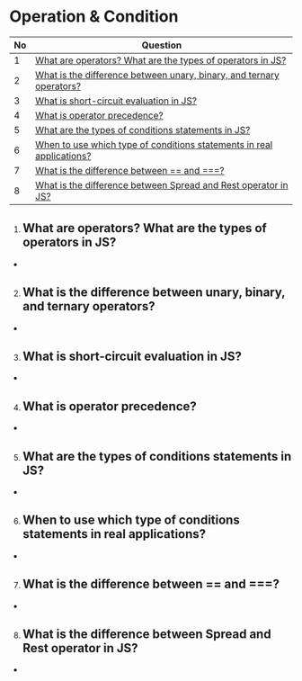 # Operation & Condition


|  No  | Question                                    |
| ---  | --------------------------------------------| 
|  1   | [What are operators? What are the types of operators in JS?](#what-are-operators-what-are-the-types-of-operators-in-js)                                        |   
|  2   | [What is the difference between unary, binary, and ternary operators?](#what-is-the-difference-between-unary-binary-and-ternary-operators)                                        |   
|  3   | [What is short-circuit evaluation in JS?](#what-is-short-circuit-evaluation-in-js)                                        |   
|  4   | [What is operator precedence?](#what-is-operator-precedence)                                        |   
|  5   | [What are the types of conditions statements in JS?](#what-are-the-types-of-conditions-statements-in-js)                                        |   
|  6   | [When to use which type of conditions statements in real applications?](#when-to-use-which-type-of-conditions-statements-in-real-applications)                                        |   
|  7   | [What is the difference between == and ===?](#what-is-the-difference-between--and)                                        |   
|  8   | [What is the difference between Spread and Rest operator in JS?](#what-is-the-difference-between-spread-and-rest-operator-in-js)                                        |   


1. ## What are operators? What are the types of operators in JS?
- 

2. ## What is the difference between unary, binary, and ternary operators?
- 

3. ## What is short-circuit evaluation in JS?
- 

4. ## What is operator precedence?
- 

5. ## What are the types of conditions statements in JS?
- 

6. ## When to use which type of conditions statements in real applications?
- 

7. ## What is the difference between == and ===?
- 

8. ## What is the difference between Spread and Rest operator in JS?
- 

